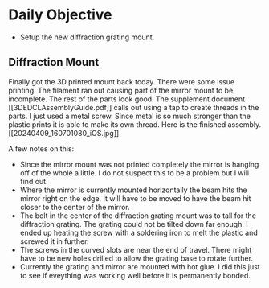 # Daily Objective
- Setup the new diffraction grating mount.

## Diffraction Mount

Finally got the 3D printed mount back today. There were some issue printing. The filament ran out causing part of the mirror mount to be incomplete. The rest of the parts look good. The supplement document [[3DEDCLAssemblyGuide.pdf]] calls out using a tap to create threads in the parts. I just used a metal screw. Since metal is so much stronger than the plastic prints it is able to make its own thread. Here is the finished assembly. [[20240409_160701080_iOS.jpg]]

A few notes on this:
- Since the mirror mount was not printed completely the mirror is hanging off of the whole a little. I do not suspect this to be a problem but I will find out.
- Where the mirror is currently mounted horizontally the beam hits the mirror right on the edge. It will have to be moved to have the beam hit closer to the center of the mirror.
- The bolt in the center of the diffraction grating mount was to tall for the diffraction grating. The grating could not be tilted down far enough. I ended up heating the screw with a soldering iron to melt the plastic and screwed it in further.
- The screws in the curved slots are near the end of travel. There might have to be new holes drilled to allow the grating base to rotate further.
- Currently the grating and mirror are mounted with hot glue. I did this just to see if eveything was working well before it is permanently bonded.